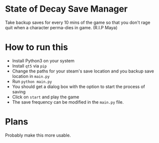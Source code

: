 # State of Decay Save Manager
Take backup saves for every 10 mins of the game so that you don't rage quit when a character perma-dies in game. (R.I.P Maya)

# How to run this
 - Install Python3 on your system
 - Install `qt5` via `pip`
 - Change the paths for your steam's save location and you backup save location in `main.py`
 - Run `python main.py` 
 - You should get a dialog box with the option to start the process of saving
 - Click on `start` and play the game
 - The save frequency can be modified in the `main.py` file.

# Plans
Probably make this more usable. 

